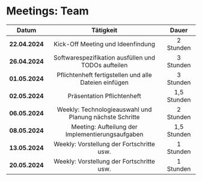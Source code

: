 # Meetings: Team

|     Datum      |             Tätigkeit             |   Dauer   |
| :------------: | :-------------------------------: | :-------: |
| **22.04.2024** | Kick-Off Meeting und Ideenfindung | 2 Stunden |
|   **26.04.2024**   | Softwarespezifikation ausfüllen und TODOs aufteilen | 3 Stunden  |
|   **01.05.2024**   |         Pflichtenheft fertigstellen und alle Dateien einfügen                          | 3 Stunden  |
|   **02.05.2024**   |                  Präsentation Pflichtenheft                 | 1,5 Stunden  |
|   **06.05.2024**   |     Weekly: Technologieauswahl und Planung nächste Schritte                              | 2 Stunden  |
|   **08.05.2024**   |              Meeting: Aufteilung der Implementierungsaufgaben                    | 1,5 Stunden  |
|   **13.05.2024**   |           Weekly: Vorstellung der Fortschritte usw.                        |  1 Stunden  |
|   **20.05.2024**   |          Weekly: Vorstellung der Fortschritte usw.                         | 1 Stunden  |
